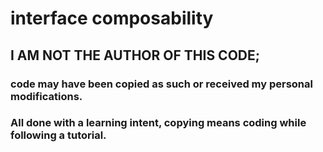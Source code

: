 # interface composability

## I AM NOT THE AUTHOR OF THIS CODE; 
### code may have been copied as such or received my personal modifications.
### All done with a learning intent, copying means coding while following a tutorial.

